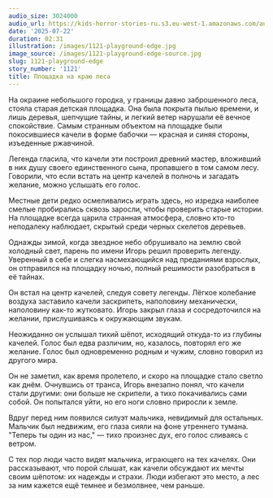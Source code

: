 ```yaml
---
audio_size: 3024000
audio_url: https://kids-horror-stories-ru.s3.eu-west-1.amazonaws.com/audio/1121-playground-edge.mp3
date: '2025-07-22'
duration: 02:31
illustration: /images/1121-playground-edge.jpg
image_source: /images/1121-playground-edge-source.jpg
slug: 1121-playground-edge
story_number: '1121'
title: Площадка на краю леса
---
```


На окраине небольшого городка, у границы давно заброшенного леса, стояла старая детская площадка. Она была покрыта пылью времени, и лишь деревья, шепчущие тайны, и легкий ветер нарушали её вечное спокойствие. Самым странным объектом на площадке были покосившиеся качели в форме бабочки — красная и синяя стороны, изъеденные ржавчиной.

Легенда гласила, что качели эти построил древний мастер, вложивший в них душу своего единственного сына, пропавшего в том самом лесу. Говорили, что если встать на центр качелей в полночь и загадать желание, можно услышать его голос.

Местные дети редко осмеливались играть здесь, но изредка наиболее смелые пробирались сквозь заросли, чтобы проверить старые истории. На площадке всегда царила странная атмосфера, словно кто-то неподалеку наблюдает, скрытый среди черных скелетов деревьев.

Однажды зимой, когда звездное небо обрушивало на землю свой холодный свет, парень по имени Игорь решил проверить легенду. Уверенный в себе и слегка насмехающийся над преданиями взрослых, он отправился на площадку ночью, полный решимости разобраться в её тайнах.

Он встал на центр качелей, следуя совету легенды. Лёгкое колебание воздуха заставило качели заскрипеть, наполовину механически, наполовину как-то жутковато. Игорь закрыл глаза и сосредоточился на желании, прислушиваясь к окружающим звукам.

Неожиданно он услышал тихий шёпот, исходящий откуда-то из глубины качелей. Голос был едва различим, но, казалось, повторял его же желание. Голос был одновременно родным и чужим, словно говорил из другого мира.

Он не заметил, как время пролетело, и скоро на площадке стало светло как днём. Очнувшись от транса, Игорь внезапно понял, что качели стали другими: они больше не скрипели, а тихо покачивались сами собой. Он попытался уйти, но его ноги словно приросли к земле.

Вдруг перед ним появился силуэт мальчика, невидимый для остальных. Мальчик был недвижим, его глаза сияли на фоне утреннего тумана. "Теперь ты один из нас," — тихо произнес дух, его голос сливаясь с ветром.

С тех пор люди часто видят мальчика, играющего на тех качелях. Они рассказывают, что порой слышат, как качели обсуждают их мечты своим шёпотом: их надежды и страхи. Люди избегают это место, а лес за ним кажется ещё темнее и безмолвнее, чем раньше.